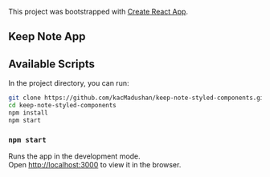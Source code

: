 This project was bootstrapped with [Create React App](https://github.com/facebook/create-react-app).

## Keep Note App

## Available Scripts

In the project directory, you can run:

```bash
git clone https://github.com/kacMadushan/keep-note-styled-components.git
cd keep-note-styled-components
npm install
npm start
```

### `npm start`

Runs the app in the development mode.<br>
Open [http://localhost:3000](http://localhost:3000) to view it in the browser.
